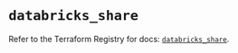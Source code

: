 # `databricks_share`

Refer to the Terraform Registry for docs: [`databricks_share`](https://registry.terraform.io/providers/databricks/databricks/1.96.0/docs/resources/share).
